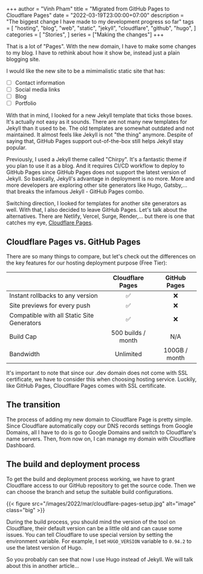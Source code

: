 +++
author = "Vinh Pham"
title = "Migrated from GitHub Pages to Cloudflare Pages"
date = "2022-03-19T23:00:00+07:00"
description = "The biggest change I have made to my development progress so far"
tags = [
    "hosting",
    "blog",
    "web",
    "static",
    "jekyll",
    "cloudflare",
    "github",
    "hugo",
]
categories = [
    "Stories",
]
series = ["Making the changes"]
+++

That is a lot of "Pages". With the new domain, I have to make some changes to my blog. I have to rethink about how it show be, instead just a plain blogging site.

<!--more-->

I would like the new site to be a mimimalistic static site that has:

- [ ] Contact information
- [ ] Social media links
- [ ] Blog
- [ ] Portfolio

With that in mind, I looked for a new Jekyll template that ticks those boxes. It's actually not easy as it sounds. There are not many new templates for Jekyll than it used to be. The old templates are somewhat outdated and not maintained. It almost feels like Jekyll is not "the thing" anymore. Despite of saying that, GitHub Pages support out-of-the-box still helps Jekyll stay popular.

Previously, I used a Jekyll theme called "Chirpy". It's a fantastic theme if you plan to use it as a blog. And it requires CI/CD workflow to deploy to GitHub Pages since GitHub Pages does not support the latest version of Jekyll. So basically, Jekyll's advantage in deployment is no more. More and more developers are exploring other site generators like Hugo, Gatsby,... that breaks the infamous Jekyll - GitHub Pages combo.

Switching direction, I looked for templates for another site generators as well. With that, I also decided to leave GitHub Pages. Let's talk about the alternatives. There are Netlify, Vercel, Surge, Render,... but there is one that catches my eye, [Cloudflare Pages](https://pages.cloudflare.com).

## Cloudflare Pages vs. GitHub Pages

There are so many things to compare, but let's check out the differences on the key features for our hosting deployment purpose (Free Tier):

<center>

|  | Cloudflare Pages | GitHub Pages |
| --- | --- | --- |
| Instant rollbacks to any version | <center>✅</center> | <center>❌</center> |
| Site previews for every push | <center>✅</center> | <center>❌</center> |
| Compatible with all Static Site Generators | <center>✅</center> | <center>❌</center> |
| Build Cap | <center>500 builds / month</center> | <center>N/A</center> |
| Bandwidth | <center>Unlimited</center> | <center>100GB / month</center> |

</center>

It's important to note that since our .dev domain does not come with SSL certificate, we have to consider this when choosing hosting service. Luckily, like GitHub Pages, Cloudflare Pages comes with SSL certificate.

## The transition

The process of adding my new domain to Cloudflare Page is pretty simple. Since Cloudflare automatically copy our DNS records settings from Google Domains, all I have to do is go to Google Domains and switch to Cloudflare's name servers. Then, from now on, I can manage my domain with Cloudflare Dashboard.

## The build and deployment process

To get the build and deployment process working, we have to grant Cloudflare access to our GitHub repository to get the source code. Then we can choose the branch and setup the suitable build configurations.

{{< figure src="/images/2022/mar/cloudflare-pages-setup.jpg" alt="image" class="big" >}}

During the build process, you should mind the version of the tool on Cloudflare, their default version can be a little old and can cause some issues. You can tell Cloudflare to use special version by setting the environment variable. For example, I set ```HUGO_VERSION``` variable to ```0.94.2``` to use the latest version of Hugo.

So you probably can see that now I use Hugo instead of Jekyll. We will talk about this in another article...